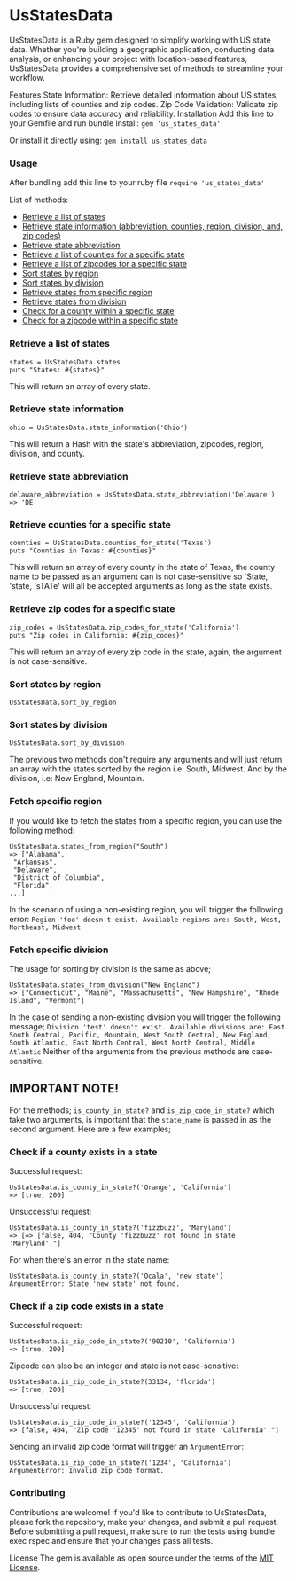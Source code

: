 # UsStatesData
UsStatesData is a Ruby gem designed to simplify working with US state data. Whether you're building a geographic application, conducting data analysis, or enhancing your project with location-based features, UsStatesData provides a comprehensive set of methods to streamline your workflow.

Features
State Information: Retrieve detailed information about US states, including lists of counties and zip codes.
Zip Code Validation: Validate zip codes to ensure data accuracy and reliability.
Installation
Add this line to your Gemfile and run bundle install:
`gem 'us_states_data'`

Or install it directly using:
`gem install us_states_data`

### Usage
After bundling add this line to your ruby file
`require 'us_states_data'`

List of methods:
- [Retrieve a list of states](#retrieve-a-list-of-states)
- [Retrieve state information (abbreviation, counties, region, division, and, zip codes)](#retrieve-state-information)
- [Retrieve state abbreviation](#retrieve-state-abbreviation)
- [Retrieve a list of counties for a specific state](#retrieve-counties-for-a-specific-state)
- [Retrieve a list of zipcodes for a specific state](#retrieve-zip-codes-for-a-specific-state)
- [Sort states by region](#sort-states-by-region)
- [Sort states by division](#sort-states-by-division)
- [Retrieve states from specific region](#fetch-specific-region)
- [Retrieve states from division](#fetch-specific-division)
- [Check for a county within a specific state](#check-if-a-county-exists-in-a-state)
- [Check for a zipcode within a specific state](#check-if-a-zip-code-exists-in-a-state)

  
### Retrieve a list of states
```
states = UsStatesData.states
puts "States: #{states}"
```
This will return an array of every state. 

### Retrieve state information
```
ohio = UsStatesData.state_information('Ohio')
```
This will return a Hash with the state's abbreviation, zipcodes, region, division, and county.

### Retrieve state abbreviation
```
delaware_abbreviation = UsStatesData.state_abbreviation('Delaware')
=> 'DE'
```

### Retrieve counties for a specific state
```
counties = UsStatesData.counties_for_state('Texas')
puts "Counties in Texas: #{counties}"
```
This will return an array of every county in the state of Texas, the county name to be passed as an argument can is not case-sensitive so 'State, 'state, 'sTATe' will all be accepted arguments as long as the state exists.


### Retrieve zip codes for a specific state
```
zip_codes = UsStatesData.zip_codes_for_state('California')
puts "Zip codes in California: #{zip_codes}"
```
This will return an array of every zip code in the state, again, the argument is not case-sensitive. 


### Sort states by region
```
UsStatesData.sort_by_region
```

### Sort states by division
```
UsStatesData.sort_by_division
```

The previous two methods don't require any arguments and will just return an array with the states sorted by the region i.e: South, Midwest. And by the division, i.e: New England, Mountain.

### Fetch specific region
If you would like to fetch the states from a specific region, you can use the following method:
```
UsStatesData.states_from_region("South")
=> ["Alabama",
 "Arkansas",
 "Delaware",
 "District of Columbia",
 "Florida",
...]
```
In the scenario of using a non-existing region, you will trigger the following error: `Region 'foo' doesn't exist. Available regions are: South, West, Northeast, Midwest`


### Fetch specific division
The usage for sorting by division is the same as above;
```
UsStatesData.states_from_division("New England")
=> ["Connecticut", "Maine", "Massachusetts", "New Hampshire", "Rhode Island", "Vermont"]
```
In the case of sending a non-existing division you will trigger the following message; `Division 'test' doesn't exist. Available divisions are: East South Central, Pacific, Mountain, West South Central, New England, South Atlantic, East North Central, West North Central, Middle Atlantic`
Neither of the arguments from the previous methods are case-sensitive.

## IMPORTANT NOTE!
For the methods; `is_county_in_state?` and `is_zip_code_in_state?` which take two arguments, is important that the `state_name` is passed in as the second argument. Here are a few examples;

### Check if a county exists in a state
Successful request:
```
UsStatesData.is_county_in_state?('Orange', 'California')
=> [true, 200]
```

Unsuccessful request:
```
UsStatesData.is_county_in_state?('fizzbuzz', 'Maryland')
=> [=> [false, 404, "County 'fizzbuzz' not found in state 'Maryland'."]
```

For when there's an error in the state name:
```
UsStatesData.is_county_in_state?('Ocala', 'new state')
ArgumentError: State 'new state' not found.
```

### Check if a zip code exists in a state
Successful request:
```
UsStatesData.is_zip_code_in_state?('90210', 'California')
=> [true, 200]
```

Zipcode can also be an integer and state is not case-sensitive:
```
UsStatesData.is_zip_code_in_state?(33134, 'florida')
=> [true, 200]
```

Unsuccessful request:
```
UsStatesData.is_zip_code_in_state?('12345', 'California')
=> [false, 404, "Zip code '12345' not found in state 'California'."]
```

Sending an invalid zip code format will trigger an `ArgumentError`:
```
UsStatesData.is_zip_code_in_state?('1234', 'California')
ArgumentError: Invalid zip code format.
```


### Contributing
Contributions are welcome! If you'd like to contribute to UsStatesData, please fork the repository, make your changes, and submit a pull request. Before submitting a pull request, make sure to run the tests using bundle exec rspec and ensure that your changes pass all tests.

License
The gem is available as open source under the terms of the [MIT License](https://github.com/git/git-scm.com/blob/main/MIT-LICENSE.txt).
